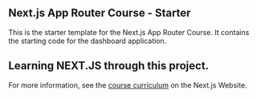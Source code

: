 ## Next.js App Router Course - Starter

This is the starter template for the Next.js App Router Course. It contains the starting code for the dashboard application.

## Learning NEXT.JS through this project.

For more information, see the [course curriculum](https://nextjs.org/learn) on the Next.js Website.
